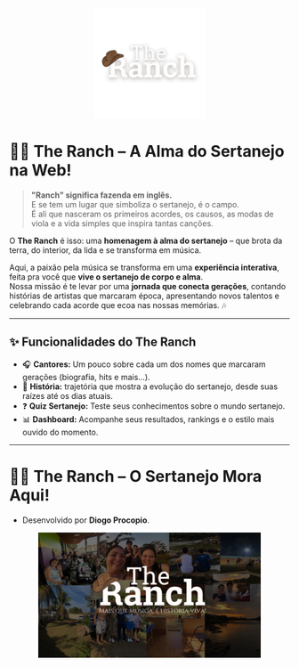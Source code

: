 <p align="center">
  <img src="assets/logoTheRanch(branca).png" width="200px">
</p>

# 🎸🌾 **The Ranch – A Alma do Sertanejo na Web!**

> **"Ranch" significa fazenda em inglês.**  
> E se tem um lugar que simboliza o sertanejo, é o campo.  
> É ali que nasceram os primeiros acordes, os causos, as modas de viola e a vida simples que inspira tantas canções.

O **The Ranch** é isso: uma **homenagem à alma do sertanejo** – que brota da terra, do interior, da lida e se transforma em música.  

Aqui, a paixão pela música se transforma em uma **experiência interativa**, feita pra você que **vive o sertanejo de corpo e alma**.  
Nossa missão é te levar por uma **jornada que conecta gerações**, contando histórias de artistas que marcaram época, apresentando novos talentos e celebrando cada acorde que ecoa nas nossas memórias. 🎶

---

## ✨ **Funcionalidades do The Ranch**
- 🎧 **Cantores:** Um pouco sobre cada um dos nomes que marcaram gerações (biografia, hits e mais...).  
- 📜 **História:** trajetória que mostra a evolução do sertanejo, desde suas raízes até os dias atuais.  
- ❓ **Quiz Sertanejo:** Teste seus conhecimentos sobre o mundo sertanejo.  
- 📊 **Dashboard:** Acompanhe seus resultados, rankings e o estilo mais ouvido do momento.  

---

# 🐎🌵 The Ranch – O Sertanejo Mora Aqui!
- Desenvolvido por **Diogo Procopio**.

<p align="center">
  <img src="site/public/style/assets/images/origem/imagemFinal.png" width="400px">
</p>


